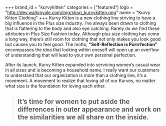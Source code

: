 +++
brand_id = "kurvykitten"
categories = ["featured"]
logo = "http://dev.walkroyale.com/img/shop_kurvykitten.png"
name = "Kurvy Kitten Clothing"
+++
Kurvy Kitten is a new clothing line striving to have a big influence in the Plus size industry. I’ve always been drawn to clothing that is flattering to the body and also eye catching. Rarely do we find these attributes in Plus Size Fashion today. Although plus size clothing has come a long way, there’s still room for clothing that not only makes you look good but causes you to feel good. The motto, **“Self-Reflection is Purrrfection”** encompasses the idea that looking within oneself will open up an overflow of understanding that will lead to your own personal perfection.

After its launch, Kurvy Kitten expanded into servicing women’s casual wear in all sizes and is becoming a household name. I really want our customers to understand that our organization is more than a clothing line, it’s a movement. A movement to realize that loving all of our Kurves, no matter what size is the foundation for loving each other. 

> ## It’s time for women to put aside the differences in outer appearance and work on the similarities we all share on the inside.